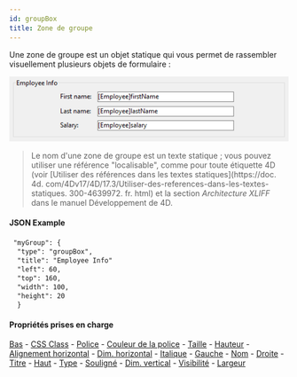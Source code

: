 ```yaml
---
id: groupBox
title: Zone de groupe
---
```


Une zone de groupe est un objet statique qui vous permet de rassembler visuellement plusieurs objets de formulaire :

![](../assets/en/FormObjects/groupBox.png)
> Le nom d'une zone de groupe est un texte statique ; vous pouvez utiliser une référence "localisable", comme pour toute étiquette 4D (voir [Utiliser des références dans les textes statiques](https://doc. 4d. com/4Dv17/4D/17.3/Utiliser-des-references-dans-les-textes-statiques. 300-4639972. fr. html) et la section *Architecture XLIFF* dans le manuel Développement de 4D.

#### JSON Example

```
 "myGroup": {
  "type": "groupBox", 
  "title": "Employee Info"
  "left": 60,
  "top": 160,
  "width": 100,
  "height": 20
  }
```

#### Propriétés prises en charge

[Bas](properties_CoordinatesAndSizing.md#bottom) - [CSS Class](properties_Object.md#css-class) - [Police](properties_Text.md#font) - [Couleur de la police](properties_Text.md#font-color) - [Taille](properties_Text.md#font-size) - [Hauteur](properties_CoordinatesAndSizing.md#height) - [Alignement horizontal](properties_Text.md#horizontal-alignment) - [Dim. horizontal](properties_ResizingOptions.md#horizontal-sizing) - [Italique](properties_Text.md#italic) - [Gauche](properties_CoordinatesAndSizing.md#left) - [Nom](properties_Object.md#object-name) - [Droite](properties_CoordinatesAndSizing.md#right) - [Titre](properties_Object.md#title) - [Haut](properties_CoordinatesAndSizing.md#top) - [Type](properties_Object.md#type) - [Souligné](properties_Text.md#underline) - [Dim. vertical](properties_ResizingOptions.md#vertical-sizing) - [Visibilité](properties_Display.md#visibility) - [Largeur](properties_CoordinatesAndSizing.md#width)
